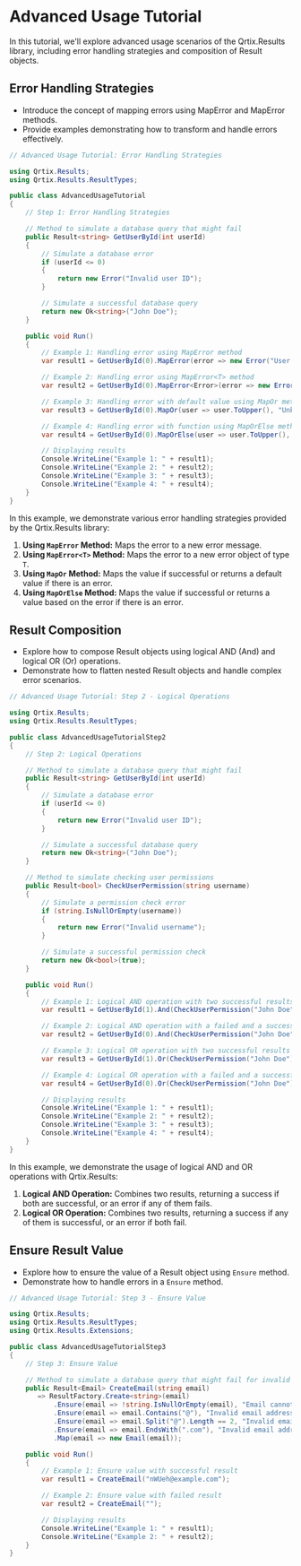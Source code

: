 # Advanced Usage Tutorial

In this tutorial, we'll explore advanced usage scenarios of the Qrtix.Results library, including error handling
strategies and composition of Result objects.

## Error Handling Strategies

- Introduce the concept of mapping errors using MapError and MapError<T> methods.
- Provide examples demonstrating how to transform and handle errors effectively.

```csharp
// Advanced Usage Tutorial: Error Handling Strategies

using Qrtix.Results;
using Qrtix.Results.ResultTypes;

public class AdvancedUsageTutorial
{
    // Step 1: Error Handling Strategies

    // Method to simulate a database query that might fail
    public Result<string> GetUserById(int userId)
    {
        // Simulate a database error
        if (userId <= 0)
        {
            return new Error("Invalid user ID");
        }

        // Simulate a successful database query
        return new Ok<string>("John Doe");
    }

    public void Run()
    {
        // Example 1: Handling error using MapError method
        var result1 = GetUserById(0).MapError(error => new Error("User not found"));

        // Example 2: Handling error using MapError<T> method
        var result2 = GetUserById(0).MapError<Error>(error => new Error("User not found"));

        // Example 3: Handling error with default value using MapOr method
        var result3 = GetUserById(0).MapOr(user => user.ToUpper(), "Unknown User");

        // Example 4: Handling error with function using MapOrElse method
        var result4 = GetUserById(0).MapOrElse(user => user.ToUpper(), error => "Unknown User");

        // Displaying results
        Console.WriteLine("Example 1: " + result1);
        Console.WriteLine("Example 2: " + result2);
        Console.WriteLine("Example 3: " + result3);
        Console.WriteLine("Example 4: " + result4);
    }
}
```

In this example, we demonstrate various error handling strategies provided by the Qrtix.Results library:

1. **Using `MapError` Method:** Maps the error to a new error message.
2. **Using `MapError<T>` Method:** Maps the error to a new error object of type `T`.
3. **Using `MapOr` Method:** Maps the value if successful or returns a default value if there is an error.
4. **Using `MapOrElse` Method:** Maps the value if successful or returns a value based on the error if there is an
   error.

## Result Composition

- Explore how to compose Result objects using logical AND (And) and logical OR (Or) operations.
- Demonstrate how to flatten nested Result objects and handle complex error scenarios.

```csharp
// Advanced Usage Tutorial: Step 2 - Logical Operations

using Qrtix.Results;
using Qrtix.Results.ResultTypes;

public class AdvancedUsageTutorialStep2
{
    // Step 2: Logical Operations

    // Method to simulate a database query that might fail
    public Result<string> GetUserById(int userId)
    {
        // Simulate a database error
        if (userId <= 0)
        {
            return new Error("Invalid user ID");
        }

        // Simulate a successful database query
        return new Ok<string>("John Doe");
    }

    // Method to simulate checking user permissions
    public Result<bool> CheckUserPermission(string username)
    {
        // Simulate a permission check error
        if (string.IsNullOrEmpty(username))
        {
            return new Error("Invalid username");
        }

        // Simulate a successful permission check
        return new Ok<bool>(true);
    }

    public void Run()
    {
        // Example 1: Logical AND operation with two successful results
        var result1 = GetUserById(1).And(CheckUserPermission("John Doe"));

        // Example 2: Logical AND operation with a failed and a successful result
        var result2 = GetUserById(0).And(CheckUserPermission("John Doe"));

        // Example 3: Logical OR operation with two successful results
        var result3 = GetUserById(1).Or(CheckUserPermission("John Doe"));

        // Example 4: Logical OR operation with a failed and a successful result
        var result4 = GetUserById(0).Or(CheckUserPermission("John Doe"));

        // Displaying results
        Console.WriteLine("Example 1: " + result1);
        Console.WriteLine("Example 2: " + result2);
        Console.WriteLine("Example 3: " + result3);
        Console.WriteLine("Example 4: " + result4);
    }
}
```

In this example, we demonstrate the usage of logical AND and OR operations with Qrtix.Results:

1. **Logical AND Operation:** Combines two results, returning a success if both are successful, or an error if any of them fails.
2. **Logical OR Operation:** Combines two results, returning a success if any of them is successful, or an error if both fail.

## Ensure Result Value

- Explore how to ensure the value of a Result object using `Ensure` method.
- Demonstrate how to handle errors in a `Ensure` method.

```csharp
// Advanced Usage Tutorial: Step 3 - Ensure Value

using Qrtix.Results;
using Qrtix.Results.ResultTypes;
using Qrtix.Results.Extensions;

public class AdvancedUsageTutorialStep3
{
    // Step 3: Ensure Value

    // Method to simulate a database query that might fail for invalid email
    public Result<Email> CreateEmail(string email)
       => ResultFactory.Create<string>(email)
           .Ensure(email => !string.IsNullOrEmpty(email), "Email cannot be empty")
           .Ensure(email => email.Contains("@"), "Invalid email address")
           .Ensure(email => email.Split("@").Length == 2, "Invalid email address")
           .Ensure(email => email.EndsWith(".com"), "Invalid email address")
           .Map(email => new Email(email));

    public void Run()
    {
        // Example 1: Ensure value with successful result
        var result1 = CreateEmail("nWUeh@example.com");

        // Example 2: Ensure value with failed result
        var result2 = CreateEmail("");

        // Displaying results
        Console.WriteLine("Example 1: " + result1);
        Console.WriteLine("Example 2: " + result2);
    }
}
```

